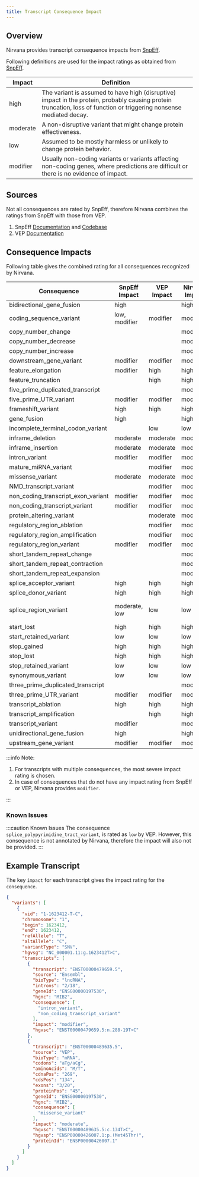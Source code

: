 ```yaml
---
title: Transcript Consequence Impact
---
```


## Overview

Nirvana provides transcript consequence impacts from [SnpEff](https://pcingola.github.io/SnpEff).

Following definitions are used for the impact ratings as obtained from [SnpEff](https://github.com/pcingola/SnpEff/blob/master/src/docs/se_inputoutput.md#impact-prediction).

| Impact   | Definition                                                                                                                                                           |
|----------|----------------------------------------------------------------------------------------------------------------------------------------------------------------------|
| high     | The variant is assumed to have high (disruptive) impact in the protein, probably causing protein truncation, loss of function or triggering nonsense mediated decay. |
| moderate | A non-disruptive variant that might change protein effectiveness.                                                                                                    |
| low      | Assumed to be mostly harmless or unlikely to change protein behavior.                                                                                                |
| modifier | Usually non-coding variants or variants affecting non-coding genes, where predictions are difficult or there is no evidence of impact.                               |

## Sources
Not all consequences are rated by SnpEff, therefore Nirvana combines the ratings from SnpEff with those from VEP.
1. SnpEff [Documentation](https://pcingola.github.io/SnpEff/se_inputoutput/) and [Codebase](https://github.com/pcingola/SnpEff/blob/001b947893b616e3af082e6c565e253eef59db98/src/main/java/org/snpeff/snpEffect/EffectType.java#L54)
2. VEP [Documentation](https://useast.ensembl.org/info/genome/variation/prediction/predicted_data.html)

## Consequence Impacts
Following table gives the combined rating for all consequences recognized by Nirvana.


| Consequence                        | SnpEff Impact | VEP Impact | Nirvana Impact | Comment                               | 
|------------------------------------|---------------|------------|----------------|---------------------------------------|
| bidirectional_gene_fusion          | high          |            | high           | SnpEff                                |
| coding_sequence_variant            | low, modifier | modifier   | modifier       | Based on CDS                          |
| copy_number_change                 |               |            | modifier       |                                       |
| copy_number_decrease               |               |            | modifier       |                                       |
| copy_number_increase               |               |            | modifier       |                                       |
| downstream_gene_variant            | modifier      | modifier   | modifier       | SnpEff + VEP                          |
| feature_elongation                 | modifier      | high       | high           | VEP                                   |
| feature_truncation                 |               | high       | high           | VEP                                   |
| five_prime_duplicated_transcript   |               |            | modifier       |                                       |
| five_prime_UTR_variant             | modifier      | modifier   | modifier       | SnpEff + VEP                          |
| frameshift_variant                 | high          | high       | high           | SnpEff + VEP                          |
| gene_fusion                        | high          |            | high           | SnpEff                                |
| incomplete_terminal_codon_variant  |               | low        | low            | VEP                                   |
| inframe_deletion                   | moderate      | moderate   | moderate       | SnpEff + VEP                          |
| inframe_insertion                  | moderate      | moderate   | moderate       | SnpEff + VEP                          |
| intron_variant                     | modifier      | modifier   | modifier       | SnpEff + VEP                          |
| mature_miRNA_variant               |               | modifier   | modifier       | VEP                                   |
| missense_variant                   | moderate      | moderate   | moderate       | SnpEff + VEP                          |
| NMD_transcript_variant             |               | modifier   | modifier       | VEP                                   |
| non_coding_transcript_exon_variant | modifier      | modifier   | modifier       | SnpEff + VEP                          |
| non_coding_transcript_variant      | modifier      | modifier   | modifier       | SnpEff + VEP                          |
| protein_altering_variant           |               | moderate   | moderate       | VEP                                   |
| regulatory_region_ablation         |               | modifier   | modifier       | VEP                                   |
| regulatory_region_amplification    |               | modifier   | modifier       | VEP                                   |
| regulatory_region_variant          | modifier      | modifier   | modifier       | SnpEff + VEP                          |
| short_tandem_repeat_change         |               |            | modifier       |                                       |
| short_tandem_repeat_contraction    |               |            | modifier       |                                       |
| short_tandem_repeat_expansion      |               |            | modifier       |                                       |
| splice_acceptor_variant            | high          | high       | high           | SnpEff + VEP                          |
| splice_donor_variant               | high          | high       | high           | SnpEff + VEP                          |
| splice_region_variant              | moderate, low | low        | low            | Based on SPLICE_SITE_REGION in SnpEff |
| start_lost                         | high          | high       | high           | SnpEff + VEP                          |
| start_retained_variant             | low           | low        | low            | SnpEff + VEP                          |
| stop_gained                        | high          | high       | high           | SnpEff + VEP                          |
| stop_lost                          | high          | high       | high           | SnpEff + VEP                          |
| stop_retained_variant              | low           | low        | low            | SnpEff + VEP                          |
| synonymous_variant                 | low           | low        | low            | SnpEff + VEP                          |
| three_prime_duplicated_transcript  |               |            | modifier       |                                       |
| three_prime_UTR_variant            | modifier      | modifier   | modifier       | SnpEff + VEP                          |
| transcript_ablation                | high          | high       | high           | SnpEff + VEP                          |
| transcript_amplification           |               | high       | high           | VEP                                   |
| transcript_variant                 | modifier      |            | modifier       | SnpEff                                |
| unidirectional_gene_fusion         | high          |            | high           | SnpEff                                |
| upstream_gene_variant              | modifier      | modifier   | modifier       | SnpEff + VEP                          |


:::info Note: 
1. For transcripts with multiple consequences, the most severe impact rating is chosen.
2. In case of consequences that do not have any impact rating from SnpEff or VEP, Nirvana provides `modifier`.

:::

### Known Issues

:::caution Known Issues
The consequence `splice_polypyrimidine_tract_variant`, is rated as `low` by VEP. 
However, this consequence is not annotated by Nirvana, therefore the impact will also not be provided.
:::

## Example Transcript
The key `impact` for each transcript gives the impact rating for the `consequence`.

```json {20-24}
{
  "variants": [
    {
      "vid": "1-1623412-T-C",
      "chromosome": "1",
      "begin": 1623412,
      "end": 1623412,
      "refAllele": "T",
      "altAllele": "C",
      "variantType": "SNV",
      "hgvsg": "NC_000001.11:g.1623412T>C",
      "transcripts": [
        {
          "transcript": "ENST00000479659.5",
          "source": "Ensembl",
          "bioType": "lncRNA",
          "introns": "2/18",
          "geneId": "ENSG00000197530",
          "hgnc": "MIB2",
          "consequence": [
            "intron_variant",
            "non_coding_transcript_variant"
          ],
          "impact": "modifier",
          "hgvsc": "ENST00000479659.5:n.288-19T>C"
        },
        {
          "transcript": "ENST00000489635.5",
          "source": "VEP",
          "bioType": "mRNA",
          "codons": "aTg/aCg",
          "aminoAcids": "M/T",
          "cdnaPos": "269",
          "cdsPos": "134",
          "exons": "3/20",
          "proteinPos": "45",
          "geneId": "ENSG00000197530",
          "hgnc": "MIB2",
          "consequence": [
            "missense_variant"
          ],
          "impact": "moderate",
          "hgvsc": "ENST00000489635.5:c.134T>C",
          "hgvsp": "ENSP00000426007.1:p.(Met45Thr)",
          "proteinId": "ENSP00000426007.1"
        }
      ]
    }
  ]
}
```